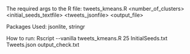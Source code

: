 The required args to the R file:
tweets_kmeans.R <number_of_clusters> <initial_seeds_textfile> <tweets_jsonfile> <output_file>

Packages Used: jsonlite, stringr

How to run:
Rscript --vanilla tweets_kmeans.R 25 InitialSeeds.txt Tweets.json output_check.txt
